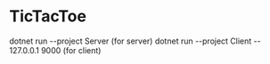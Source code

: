 # TicTacToe 
dotnet run --project Server (for server)
dotnet run --project Client -- 127.0.0.1 9000 (for client)
